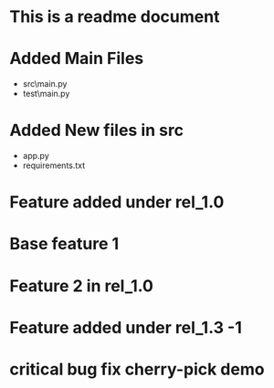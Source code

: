 # This is a readme document

# Added Main Files 
 * src\main.py
 * test\main.py

# Added New files in src 
 * app.py
 * requirements.txt

 # Feature added under rel_1.0

 # Base feature 1

 # Feature 2 in rel_1.0

 # Feature added under rel_1.3 -1

# critical bug fix cherry-pick demo

